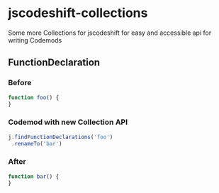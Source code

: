 # jscodeshift-collections

Some more Collections for jscodeshift for easy and accessible api for writing Codemods

## FunctionDeclaration

### Before

```js
function foo() {
}
```

### Codemod with new Collection API
```js
j.findFunctionDeclarations('foo')
 .renameTo('bar')
```

### After

```js
function bar() {
}
```
